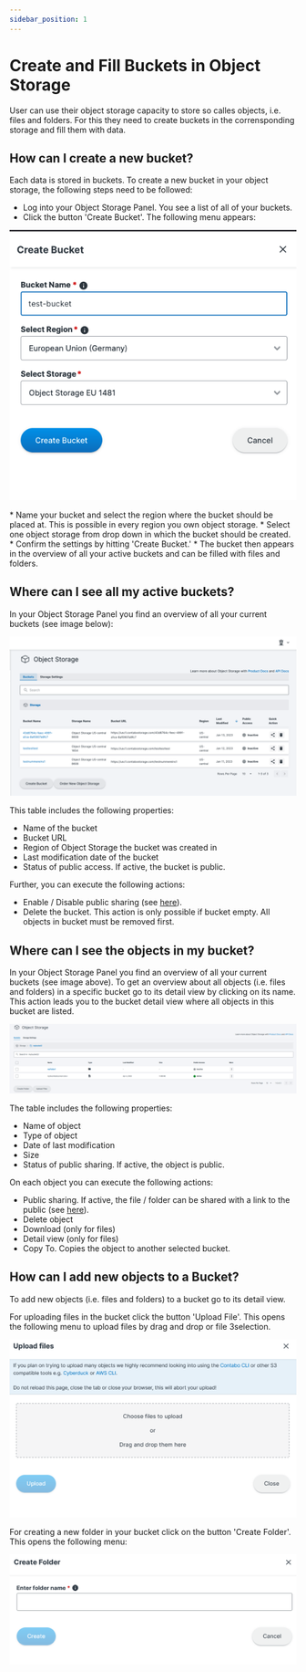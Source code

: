 ```yaml
---
sidebar_position: 1
---
```


# Create and Fill Buckets in Object Storage

User can use their object storage capacity to store so calles objects, i.e. files and folders. For this they need to create buckets in the corrensponding storage and fill them with data.

## How can I create a new bucket?

Each data is stored in buckets. To create a new bucket in your object storage, the following steps need to be followed:

* Log into your Object Storage Panel. You see a list of all of your buckets.
* Click the button 'Create Bucket'. The following menu appears:
<p align="center">
<img src="/img/products/object-storage/tutorial/createbucket.png" alt="Create new Bucket"/>
</p>
* Name your bucket and select the region where the bucket should be placed at. This is possible in every region you own object storage.
* Select one object storage from drop down in which the bucket should be created.
* Confirm the settings by hitting 'Create Bucket.'
* The bucket then appears in the overview of all your active buckets and can be filled with files and folders.


## Where can I see all my active buckets?

In your Object Storage Panel you find an overview of all your current buckets (see image below):
<p align="center">
<img src="/img/products/object-storage/tutorial/bucketoverview.png?raw=true" alt="Bucket Overview"/>
</p>

This table includes the following properties:

* Name of the bucket
* Bucket URL
* Region of Object Storage the bucket was created in
* Last modification date of the bucket
* Status of public access. If active, the bucket is public.

Further, you can execute the following actions:
* Enable / Disable public sharing (see [here](/docs/products/Object-Storage/Tutorial/shareWithPublic)).
* Delete the bucket. This action is only possible if bucket empty. All objects in bucket must be removed first.

## Where can I see the objects in my bucket?

In your Object Storage Panel you find an overview of all your current buckets (see image above). To get an overview about all objects (i.e. files and folders) in a specific bucket go to its detail view by clicking on its name. This action leads you to the bucket detail view where all objects in this bucket are listed.
<p align="center">
<img src="/img/products/object-storage/tutorial/bucketdetailview.png" alt="Bucket Detail View"/>
</p>

The table includes the following properties:

* Name of object
* Type of object
* Date of last modification
* Size
* Status of public sharing. If active, the object is public.

On each object you can execute the following actions:

* Public sharing. If active, the file / folder can be shared with a link to the public (see [here](/docs/products/Object-Storage/Tutorial/shareWithPublic)).
* Delete object
* Download (only for files)
* Detail view (only for files)
* Copy To. Copies the object to another selected bucket.

## How can I add new objects to a Bucket?

To add new objects (i.e. files and folders) to a bucket go to its detail view.

For uploading files in the bucket click the button 'Upload File'. This opens the following menu to upload files by drag and drop or file 3selection.
<p align="center">
<img src="/img/products/object-storage/tutorial/uploadFileToBucket.png" alt="Bucket File Upload"/>
</p>

For creating a new folder in your bucket click on the button 'Create Folder'. This opens the following menu:
<p align="center">
<img src="/img/products/object-storage/tutorial/createFolderinBucket.png" alt="Bucket Folder Upload"/>
</p>
